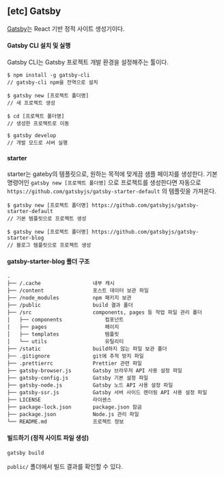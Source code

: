 ## [etc] Gatsby

[Gatsby](<https://www.gatsbyjs.org/>)는 React 기반 정적 사이트 생성기이다. 



#### Gatsby CLI 설치 및 실행

Gatsby CLI는 Gatsby 프로젝트 개발 환경을 설정해주는 툴이다.

```shell
$ npm install -g gatsby-cli
// gatsby-cli npm을 전역으로 설치

$ gatsby new [프로젝트 폴더명]
// 새 프로젝트 생성

$ cd [프로젝트 폴더명]
// 생성한 프로젝트로 이동

$ gatsby develop 
// 개발 모드로 서버 실행
```



#### starter

starter는 gateby의 템플릿으로, 원하는 목적에 맞게끔 샘플 페이지를 생성한다. 기본 명령어인 `gatsby new [프로젝트 폴더명]` 으로 프로젝트를 생성한다면 자동으로`https://github.com/gatsbyjs/gatsby-starter-default` 의 템플릿을 가져온다.

```shell
$ gatsby new [프로젝트 폴더명] https://github.com/gatsbyjs/gatsby-starter-default
// 기본 템플릿으로 프로젝트 생성

$ gatsby new [프로젝트 폴더명] https://github.com/gatsbyjs/gatsby-starter-blog
// 블로그 템플릿으로 프로젝트 생성
```



#### gatsby-starter-blog 폴더 구조

```
.
├── /.cache					내부 캐시
├── /content				포스트 데이터 보관 파일
├── /node_modules			npm 패키지 보관
├── /public					build 결과 폴더
├── /src					components, pages 등 작업 파일 관리 폴더
│	├── components				컴포넌트
│	├── pages					페이지
│	├── templates				템플릿
│	└── utils					유틸리티
├── /static					build하지 않는 파일 보관 폴더
├── .gitignore				git에 추적 방지 파일
├── .prettierrc				Prettier 관련 파일 
├── gatsby-browser.js		Gatsby 브라우저 API 사용 설정 파일
├── gatsby-config.js		Gatsby 기본 설정 파일
├── gatsby-node.js			Gatsby 노드 API 사용 설정 파일
├── gatsby-ssr.js			Gatsby 서버 사이드 렌더링 API 사용 설정 파일
├── LICENSE					라이센스
├── package-lock.json		package.json 잠금
├── package.json			Node.js 관리 파일
└── README.md				프로젝트 정보
```





#### 빌드하기 (정적 사이트 파일 생성)

```shell
gatsby build
```

`public/` 폴더에서 빌드 결과를 확인할 수 있다.